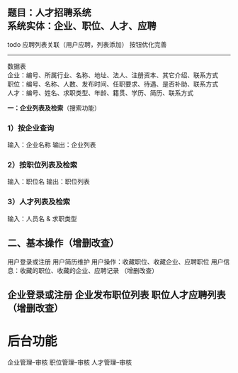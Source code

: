 题目：人才招聘系统   
系统实体：企业、职位、人才、应聘   
---   

todo 
应聘列表关联（用户应聘，列表添加）
按钮优化完善

---

数据表   
企业：编号、所属行业、名称、地址、法人、注册资本、其它介绍、联系方式   
职位：编号、名称、人数、发布时间、任职要求、待遇、是否补助、联系方式   
人才：编号、姓名、求职类型、年龄、籍贯、学历、简历、联系方式  

**一：企业列表及检索**（搜索功能）
### 1）按企业查询
输入：企业名称
输出：企业列表
### 2）按职位列表及检索
输入：职位名
输出：职位列表
### 3）人才列表及检索
输入：人员名 & 求职类型

## **二、基本操作**（增删改查）
用户登录或注册
用户简历维护
用户操作：收藏职位、收藏企业、应聘职位
用户信息：收藏的职位、收藏的企业、应聘记录
（增删改查）

企业登录或注册
企业发布职位列表
职位人才应聘列表
（增删改查）
---
# 后台功能
企业管理–审核
职位管理–审核
人才管理–审核
